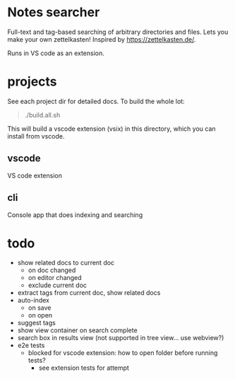 # Notes searcher

Full-text and tag-based searching of arbitrary directories and files.
Lets you make your own zettelkasten! Inspired by https://zettelkasten.de/.

Runs in VS code as an extension.


# projects

See each project dir for detailed docs. To build the whole lot:

> ./build.all.sh

This will build a vscode extension (vsix) in this directory, which
you can install from vscode.

## vscode

VS code extension

## cli

Console app that does indexing and searching


# todo
- show related docs to current doc
    - on doc changed
    - on editor changed
    - exclude current doc
- extract tags from current doc, show related docs
- auto-index
    - on save
    - on open
- suggest tags
- show view container on search complete
- search box in results view (not supported in tree view... use webview?)
- e2e tests
    - blocked for vscode extension: how to open folder before running tests?
        - see extension tests for attempt
